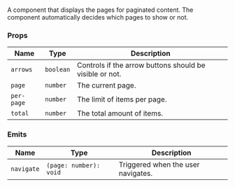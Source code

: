 # <flux-pagination/>

A component that displays the pages for paginated content. The component automatically
decides which pages to show or not.

### Props

| Name       | Type      | Description                                             |
|------------|-----------|---------------------------------------------------------|
| `arrows`   | `boolean` | Controls if the arrow buttons should be visible or not. |
| `page`     | `number`  | The current page.                                       |
| `per-page` | `number`  | The limit of items per page.                            |
| `total`    | `number`  | The total amount of items.                              |

### Emits

| Name       | Type                   | Description                        |
|------------|------------------------|------------------------------------|
| `navigate` | `(page: number): void` | Triggered when the user navigates. |

